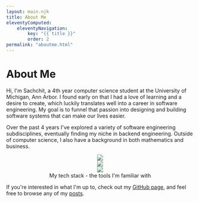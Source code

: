 ```yaml
---
layout: main.njk
title: About Me
eleventyComputed:
    eleventyNavigation:
        key: "{{ title }}"
        order: 2
permalink: "aboutme.html"
---
```


# About Me

<div class="description col-lg">
<p>Hi, I'm <span>Sachchit</span>, a 4th year computer science student at the University of Michigan, Ann Arbor. I found early on that I had a <span>love of learning</span> and a <span>desire to create</span>, which luckily translates well into a career in <span>software engineering</span>. My goal is to funnel that passion into designing and building software systems that can make our lives easier.</p>

<p>Over the past 4 years I've explored a variety of software engineering subdisciplines, eventually finding my niche in <span>backend engineering</span>. Outside of computer science, I also have a background in both mathematics and business.</p>
    
</div>
<div class="col-lg" align="center">
   <div class="stack">
   <img src="https://skillicons.dev/icons?i=cpp,py,bash"/> 
    </br>
    <img src="https://skillicons.dev/icons?i=vscode,linux,docker,vim,postgres"/>
    </br>
    <img src="https://skillicons.dev/icons?i=flask,pytorch,tensorflow"/></div>
    <figcaption>My tech stack - the tools I'm familiar with</figcaption>
</div>

If you're interested in what I'm up to, check out my [GitHub page](https://github.com/skunichetty), and feel free to browse any of my [posts](/posts).
